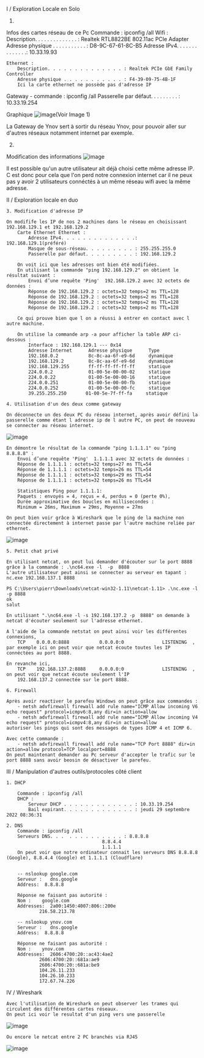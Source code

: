 I / Exploration Locale en Solo 

1.
Infos des cartes réseau de ce Pc
    Commande : ipconfig /all
    Wifi :
        Description. . . . . . . . . . . . . . : Realtek RTL8822BE 802.11ac PCIe Adapter
        Adresse physique . . . . . . . . . . . : D8-9C-67-61-8C-B5
        Adresse IPv4. . . . . . . . . . . . . .: 10.33.19.93
        
    Ethernet :
        Description. . . . . . . . . . . . . . : Realtek PCIe GbE Family Controller
        Adresse physique . . . . . . . . . . . : F4-39-09-75-4B-1F
        Ici la carte ethernet ne possède pas d'adresse IP

Gateway
    - commande : ipconfig /all
    Passerelle par défaut. . . . . . . . . : 10.33.19.254


Graphique 
    ![image](./Capture.PNG)(Voir Image 1)
    


La Gateway de Ynov sert à sortir du réseau Ynov, pour pouvoir aller sur d'autres réseaux notamment internet par exemple.

2. 
Modification des informations
    ![image](./Modif%20ip.PNG)


Il est possible qu'un autre utilisateur ait déjà choisi cette même adresse IP. C est donc pour cela que l'on perd notre connexion internet car il ne peux pas y avoir 2 utilisateurs connéctés à un même réseau wifi avec la même adresse.



II / Exploration locale en duo 

    3. Modification d'adresse IP 

    On modifife les IP de nos 2 machines dans le réseau en choisissant 192.168.129.1 et 192.168.129.2
        Carte Ethernet Ethernet :
            Adresse IPv4. . . . . . . . . . . . . .: 192.168.129.1(préféré)
            Masque de sous-réseau. . . . . . . . . : 255.255.255.0
            Passerelle par défaut. . . . . . . . . : 192.168.129.2
        
        On voit ici que les adresses ont bien été modifiées.
        En utilisant la commande "ping 192.168.129.2" on obtient le résultat suivant :
            Envoi d’une requête 'Ping'  192.168.129.2 avec 32 octets de données :
            Réponse de 192.168.129.2 : octets=32 temps=2 ms TTL=128
            Réponse de 192.168.129.2 : octets=32 temps=2 ms TTL=128
            Réponse de 192.168.129.2 : octets=32 temps=2 ms TTL=128
            Réponse de 192.168.129.2 : octets=32 temps=2 ms TTL=128
        
        Ce qui prouve bien que l on a réussi à entrer en contact avec l autre machine.

        On utilise la commande arp -a pour afficher la table ARP ci-dessous :
            Interface : 192.168.129.1 --- 0x14
            Adresse Internet      Adresse physique      Type
            192.168.0.2           8c-8c-aa-6f-e9-6d     dynamique
            192.168.129.2         8c-8c-aa-6f-e9-6d     dynamique
            192.168.129.255       ff-ff-ff-ff-ff-ff     statique
            224.0.0.2             01-00-5e-00-00-02     statique
            224.0.0.22            01-00-5e-00-00-16     statique
            224.0.0.251           01-00-5e-00-00-fb     statique
            224.0.0.252           01-00-5e-00-00-fc     statique
            39.255.255.250       01-00-5e-7f-ff-fa     statique

    4. Utilisation d'un des deux comme gateway 

    On déconnecte un des deux PC du réseau internet, après avoir défini la passerelle comme étant l adresse ip de l autre PC, on peut de nouveau se connecter au réseau internet. 

![image](./sharinginternet.PNG)
   
    En démontre le résultat de la commande "ping 1.1.1.1" ou "ping 8.8.8.8" :
        Envoi d’une requête 'Ping'  1.1.1.1 avec 32 octets de données :
        Réponse de 1.1.1.1 : octets=32 temps=27 ms TTL=54
        Réponse de 1.1.1.1 : octets=32 temps=26 ms TTL=54
        Réponse de 1.1.1.1 : octets=32 temps=29 ms TTL=54
        Réponse de 1.1.1.1 : octets=32 temps=26 ms TTL=54

        Statistiques Ping pour 1.1.1.1:
        Paquets : envoyés = 4, reçus = 4, perdus = 0 (perte 0%),
        Durée approximative des boucles en millisecondes :
        Minimum = 26ms, Maximum = 29ms, Moyenne = 27ms

    On peut bien voir grâce à Wireshark que le ping de la machine non connectée directement à internet passe par l'autre machine reliée par ethernet. 

![image](./ping8.8.PNG) 


    5. Petit chat privé

    En utilisant netcat, on peut lui demander d'écouter sur le port 8888 grâce à la commande : .\nc64.exe -l  -p  8888  
    L'autre utilisateur peut ainsi se connecter au serveur en tapant : nc.exe 192.168.137.1 8888
    
    PS C:\Users\pierr\Downloads\netcat-win32-1.11\netcat-1.11> .\nc.exe -l -p 8888
    ok
    salut  

    En utilisant ".\nc64.exe -l -s 192.168.137.2 -p  8888" on demande à netcat d'écouter seulement sur l'adresse ethernet.
    
    A l'aide de la commande netstat on peut ainsi voir les différentes connexions, 
        TCP    0.0.0.0:8888           0.0.0.0:0              LISTENING  , par exemple ici on peut voir que netcat écoute toutes les IP connéctées au port 8888. 
    
    En revanche ici, 
        TCP    192.168.137.2:8888     0.0.0.0:0              LISTENING  , on peut voir que netcat écoute seulement l'IP 
        192.168.137.2 connectée sur le port 8888.

    6. Firewall 

    Après avoir reactiver le parefeu Windows on peut grâce aux commandes :
        - netsh advfirewall firewall add rule name="ICMP Allow incoming V6 echo request" protocol=icmpv6:8,any dir=in action=allow
        - netsh advfirewall firewall add rule name="ICMP Allow incoming V4 echo request" protocol=icmpv4:8,any dir=in action=allow
    autoriser les pings qui sont des messages de types ICMP 4 et ICMP 6.

    Avec cette commande :
        - netsh advfirewall firewall add rule name="TCP Port 8888" dir=in action=allow protocol=TCP localport=8888
    On peut maintenant demander au Pc serveur d'accepter le trafic sur le port 8888 sans avoir beosin de désactiver le parefeu.


III / Manipulation d'autres outils/protocoles côté client

    1. DHCP

        Commande : ipconfig /all 
        DHCP : 
            Serveur DHCP . . . . . . . . . . . . . : 10.33.19.254
            Bail expirant. . . . . . . . . . . . . : jeudi 29 septembre 2022 08:36:31

    2. DNS 
        Commande : ipconfig /all
        Serveurs DNS. . .  . . . . . . . . . . : 8.8.8.8
                                       8.8.4.4
                                       1.1.1.1
        On peut voir que notre ordinateur connait les serveurs DNS 8.8.8.8 (Google), 8.8.4.4 (Google) et 1.1.1.1 (Cloudflare)


        -- nslookup google.com
        Serveur :   dns.google
        Address:  8.8.8.8

        Réponse ne faisant pas autorité :
        Nom :    google.com
        Addresses:  2a00:1450:4007:806::200e
                216.58.213.78
        
        -- nslookup ynov.com
        Serveur :   dns.google
        Address:  8.8.8.8

        Réponse ne faisant pas autorité :
        Nom :    ynov.com
        Addresses:  2606:4700:20::ac43:4ae2
                2606:4700:20::681a:ae9
                2606:4700:20::681a:be9
                104.26.11.233
                104.26.10.233
                172.67.74.226
    
IV / Wireshark

    Avec l'utilisation de Wireshark on peut observer les trames qui circulent des différentes cartes réseaux. 
    On peut ici voir le resultat d'un ping vers une passerelle 
        
![image](./wireshark%20ping.PNG)
        
    Ou encore le netcat entre 2 PC branchés via RJ45 
        
![image](./netcatshark.PNG)


